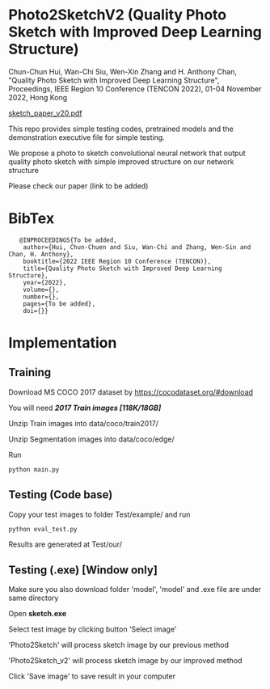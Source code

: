 # Photo2SketchV2 (Quality Photo Sketch with Improved Deep Learning Structure)

Chun-Chun Hui, Wan-Chi Siu, Wen-Xin Zhang and H. Anthony Chan, "Quality Photo Sketch with Improved Deep Learning Structure", Proceedings, IEEE Region 10 Conference (TENCON 2022), 01-04 November 2022, Hong Kong

[sketch_paper_v20.pdf](https://github.com/GreyCC/Photo2Sketch_v2/files/10039553/sketch_paper_v20.pdf)

This repo provides simple testing codes, pretrained models and the demonstration executive file for simple testing.

We propose a photo to sketch convolutional neural network that output quality photo sketch with simple improved structure on our network structure

Please check our paper (link to be added)

# BibTex

```
   @INPROCEEDINGS{To be added,
    author={Hui, Chun-Chuen and Siu, Wan-Chi and Zhang, Wen-Sin and Chan, H. Anthony},
    booktitle={2022 IEEE Region 10 Conference (TENCON)}, 
    title={Quality Photo Sketch with Improved Deep Learning Structure}, 
    year={2022},
    volume={},
    number={},
    pages={To be added},
    doi={}}
```

# Implementation

## Training

Download MS COCO 2017 dataset by https://cocodataset.org/#download

You will need ***2017 Train images [118K/18GB]***

Unzip Train images into data/coco/train2017/

Unzip Segmentation images into data/coco/edge/

Run

```py
python main.py
```

## Testing (Code base)

Copy your test images to folder Test/example/ and run

```py
python eval_test.py
```
Results are generated at Test/our/

## Testing (.exe) [Window only]

Make sure you also download folder 'model', 'model' and .exe file are under same directory 

Open **sketch.exe**

Select test image by clicking button 'Select image'

'Photo2Sketch' will process sketch image by our previous method

'Photo2Sketch_v2' will process sketch image by our improved method

Click 'Save image' to save result in your computer
